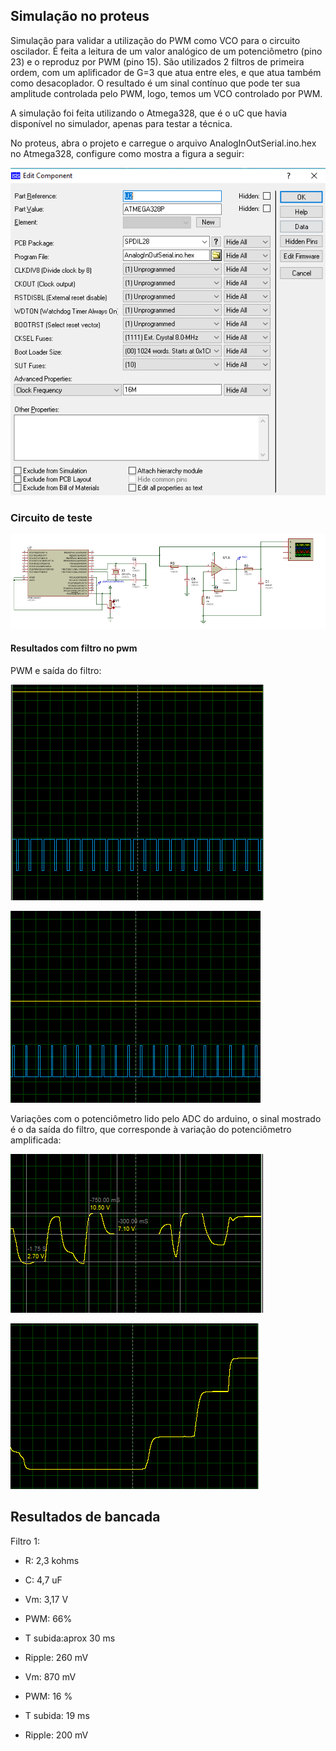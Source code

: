 ## Simulação no proteus

Simulação para validar a utilização do PWM como VCO para o circuito oscilador. É feita a leitura de um valor analógico de um potenciômetro (pino 23) e o reproduz por PWM (pino 15). São utilizados 2 filtros de primeira ordem, com um aplificador de G=3 que atua entre eles, e que atua também como desacoplador. O resultado é um sinal contínuo que pode ter sua amplitude controlada pelo PWM, logo, temos um VCO controlado por PWM.

 A simulação foi feita utilizando o Atmega328, que é o uC que havia disponível no simulador, apenas para testar a técnica.
 
 No proteus, abra o projeto e carregue o arquivo AnalogInOutSerial.ino.hex no Atmega328, configure como mostra a figura a seguir:
  
  ![foto](https://github.com/diogo0001/PI_III/blob/master/Arduino/atmegaProteusConfig.PNG)
  
  
  ### Circuito de teste
  
  ![foto](https://github.com/diogo0001/PI_III/blob/master/Arduino/pwm_test_circuit.PNG)
  
  #### Resultados com filtro no pwm
  
  PWM e saída do filtro:
  
  ![foto](https://github.com/diogo0001/PI_III/blob/master/Arduino/cd_pwm.PNG)
  
  ![foto](https://github.com/diogo0001/PI_III/blob/master/Arduino/cd_pwm2.PNG)
  
  Variações com o potenciômetro lido pelo ADC do  arduino, o sinal mostrado é o da saída do filtro, que corresponde à variação do potenciômetro amplificada:
  
  ![foto](https://github.com/diogo0001/PI_III/blob/master/Arduino/variacao_pot.PNG)
  
  ![foto](https://github.com/diogo0001/PI_III/blob/master/Arduino/variacao_pot2.PNG)


## Resultados de bancada

Filtro 1:

 - R: 2,3 kohms
 - C: 4,7 uF
 
 - Vm: 3,17 V
 - PWM: 66%
 - T subida:aprox 30 ms
 - Ripple: 260 mV

 - Vm: 870 mV
 - PWM: 16 %
 - T subida: 19 ms
 - Ripple: 200 mV
